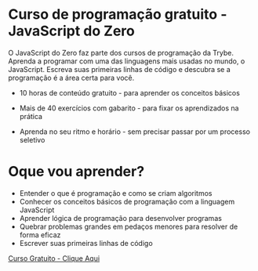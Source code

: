 
# Curso de programação gratuito - JavaScript do Zero

O JavaScript do Zero faz parte dos cursos de programação da Trybe. Aprenda a programar com uma das linguagens mais usadas no mundo, o JavaScript. Escreva suas primeiras linhas de código e descubra se a programação é a área certa para você.

- 10 horas de conteúdo gratuito - para aprender os conceitos básicos

- Mais de 40 exercícios com gabarito - para fixar os aprendizados na prática

- Aprenda no seu ritmo e horário - sem precisar passar por um processo seletivo

# Oque vou aprender?

- Entender o que é programação e como se criam algoritmos
- Conhecer os conceitos básicos de programação com a linguagem JavaScript
- Aprender lógica de programação para desenvolver programas
- Quebrar problemas grandes em pedaços menores para resolver de forma eficaz
- Escrever suas primeiras linhas de código

[Curso Gratuito - Clique Aqui](https://www.betrybe.com/curso-de-programacao-javascript-do-zero)